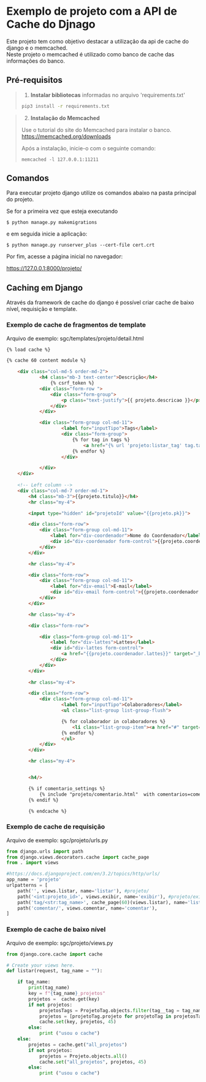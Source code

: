 # Exemplo de projeto com a API de Cache do Djnago


Este projeto tem como objetivo destacar a utilização da api de cache do django e o memcached. 
<br>
Neste projeto o memcached é utilizado como banco de cache das informações do banco.


## Pré-requisitos

> 1. **Instalar bibliotecas** informadas no arquivo 'requirements.txt' 
>
> ```bash
> pip3 install -r requirements.txt
> ```

> 2. **Instalação do Memcached**
> 
> Use o tutorial do site do Memcached para instalar o banco. 
> https://memcached.org/downloads
> 
> Após a instalação, inicie-o com o seguinte comando:
> 
> ```memcached -l 127.0.0.1:11211```


## Comandos

Para executar projeto django utilize os comandos abaixo na pasta principal do projeto.

Se for a primeira vez que esteja executando 
```
$ python manage.py makemigrations
```

e em seguida inicie a aplicação:
```
$ python manage.py runserver_plus --cert-file cert.crt
```

Por fim, acesse a página inicial no navegador: 

https://127.0.0.1:8000/projeto/

## Caching em Django

Através da framework de cache do django é possível criar cache de baixo nível, requisição e template.

### Exemplo de cache de fragmentos de template 

Arquivo de exemplo: sgc/templates/projeto/detail.html
```html
{% load cache %} 

{% cache 60 content module %}

	<div class="col-md-5 order-md-2">
			<h4 class="mb-3 text-center">Descrição</h4>
				{% csrf_token %}
			<div class="form-row ">
				<div class="form-group">
					<p class="text-justify">{{ projeto.descricao }}</p>
				</div>
			</div>

			<div class="form-group col-md-11">
					<label for="inputTipo">Tags</label>
					<div class="form-group">
						{% for tag in tags %}
							<a href="{% url 'projeto:listar_tag' tag.tag %}" target="_blank" >{{ tag.tag|upper }}</a>
						{% endfor %}
					</div>

			</div>
	</div>
	
	<!-- Left column -->
	<div class="col-md-7 order-md-1">
		<h4 class="mb-3">{{projeto.titulo}}</h4>
        <hr class="my-4">

	 	<input type="hidden" id="projetoId" value="{{projeto.pk}}">

        <div class="form-row">
			<div class="form-group col-md-11">
				<label for="div-coordenador">Nome do Coordenador</label>
                <div id="div-coordenador form-control">{{projeto.coordenador.nome}}</div>
			</div>				
		</div>

        <hr class="my-4">

		<div class="form-row">
			<div class="form-group col-md-11">
				<label for="div-email">E-mail</label>
                <div id="div-email form-control">{{projeto.coordenador.email}}</div>
			</div>
        </div>				

        <hr class="my-4">

        <div class="form-row">

			<div class="form-group col-md-11">
				<label for="div-lattes">Lattes</label>
                <div id="div-lattes form-control">
                    <a href="{{projeto.coordenador.lattes}}" target="_blank">{{projeto.coordenador.lattes}}</a>
                </div>
            </div>				
		</div>
        
        <hr class="my-4">

		<div class="form-row">
			<div class="form-group col-md-11">
					<label for="inputTipo">Colaboradores</label>
                    <ul class="list-group list-group-flush">

                    {% for colaborador in colaboradores %}
                        <li class="list-group-item"><a href="#" target="_blank" >{{colaborador.colaborador.nome}}</a></li>
                    {% endfor %}
                    </ul>
			</div>
		</div>

        <hr class="my-4">


		<h4/>	

		{% if comentario_settings %}
			{% include "projeto/comentario.html"  with comentarios=comentarios%}
		{% endif %}

		{% endcache %}
```

### Exemplo de cache de requisição

Arquivo de exemplo: sgc/projeto/urls.py

```python
from django.urls import path
from django.views.decorators.cache import cache_page
from . import views 

#https://docs.djangoproject.com/en/3.2/topics/http/urls/
app_name = 'projeto'
urlpatterns = [ 
    path('', views.listar, name='listar'), #projeto/
    path('<int:projeto_id>', views.exibir, name='exibir'), #projeto/exibir/2
    path('tag/<str:tag_name>', cache_page(60)(views.listar), name='listar_tag'), #projeto/exibir/tag/iot
    path('comentar/', views.comentar, name='comentar'),
]
```

### Exemplo de cache de baixo nível

Arquivo de exemplo: sgc/projeto/views.py

```python
from django.core.cache import cache

# Create your views here.
def listar(request, tag_name = ""):

    if tag_name:
        print(tag_name)
        key = f"{tag_name}_projetos"
        projetos =  cache.get(key)
        if not projetos:
            projetosTags = ProjetoTag.objects.filter(tag__tag = tag_name)
            projetos = [projetoTag.projeto for projetoTag in projetosTags]
            cache.set(key, projetos, 45)
        else:
            print ("usou o cache")
    else:
        projetos = cache.get("all_projetos")
        if not projetos:            
            projetos = Projeto.objects.all()
            cache.set("all_projetos", projetos, 45)
        else:
            print ("usou o cache")
```
